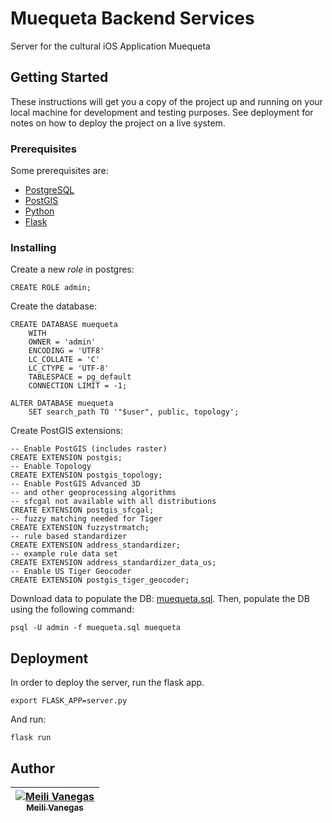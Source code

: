 # Muequeta Backend Services
Server for the cultural iOS Application Muequeta

## Getting Started

These instructions will get you a copy of the project up and running on your local machine for development and testing purposes. See deployment for notes on how to deploy the project on a live system.

### Prerequisites

Some prerequisites are:
* [PostgreSQL](https://www.postgresql.org/download/)
* [PostGIS](http://postgis.net/install/)
* [Python](https://www.python.org/downloads/)
* [Flask](http://flask.pocoo.org/docs/0.11/installation/)

### Installing

Create a new *role* in postgres:

```
CREATE ROLE admin;
```
Create the database:

```
CREATE DATABASE muequeta
    WITH 
    OWNER = 'admin'
    ENCODING = 'UTF8'
    LC_COLLATE = 'C'
    LC_CTYPE = 'UTF-8'
    TABLESPACE = pg_default
    CONNECTION LIMIT = -1;
```
```
ALTER DATABASE muequeta
    SET search_path TO '"$user", public, topology';
```
Create PostGIS extensions:
```
-- Enable PostGIS (includes raster)
CREATE EXTENSION postgis;
-- Enable Topology
CREATE EXTENSION postgis_topology;
-- Enable PostGIS Advanced 3D 
-- and other geoprocessing algorithms
-- sfcgal not available with all distributions
CREATE EXTENSION postgis_sfcgal;
-- fuzzy matching needed for Tiger
CREATE EXTENSION fuzzystrmatch;
-- rule based standardizer
CREATE EXTENSION address_standardizer;
-- example rule data set
CREATE EXTENSION address_standardizer_data_us;
-- Enable US Tiger Geocoder
CREATE EXTENSION postgis_tiger_geocoder;
```
Download data to populate the DB: [muequeta.sql](data/). Then, populate the DB using the following command:
```
psql -U admin -f muequeta.sql muequeta
```

## Deployment
In order to deploy the server, run the flask app.
```
export FLASK_APP=server.py
```
And run:
```
flask run
```
## Author
<!-- Contributors table START -->
| [![Meili Vanegas](https://avatars.githubusercontent.com/mvanegas10?s=100)<br /><sub>Meili Vanegas</sub>](https://github.com/mvanegas10)<br /> |
| :---: |

<!-- Contributors table END -->

